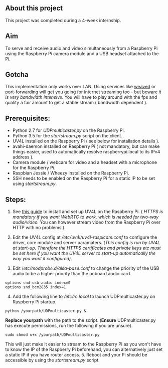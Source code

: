 ## About this project

This project was completed during a 4-week internship. 

## Aim

To serve and receive audio and video simultaneously from a Raspberry Pi using the Raspberry Pi camera module and a USB headset attached to the Pi.

## Gotcha

This implementation only works over LAN. Using services like [weaved](https://www.weaved.com/) or port-forwarding will get you going for internet streaming too - but beware *it is very bandwidth intensive*. You will have to play around with the fps and quality a fair amount to get a stable stream ( bandwidth dependent ).

## Prerequisites:
  * Python 2.7 for *UDPmulticaster.py* on the Raspberry Pi.
  * Python 3.5 for the *startstream.py* script on the client.
  * UV4L installed on the Raspberry Pi ( see below for installation details ).
  * avahi-daemon installed on Raspberry Pi ( not mandatory, but can make things easier, used to automatically resolve raspberrypi.local to its IPv4 address ).
  * Camera module / webcam for video and a headset with a microphone for the Raspberry Pi.
  * Raspbian Jessie / Wheezy installed on the Raspberry Pi.
  * SSH needs to be enabled on the Raspberry Pi for a static IP to be set using *startstream.py*.

## Steps:
  1. See [this guide](http://www.linux-projects.org/uv4l/installation/) to install and set up UV4L on the Raspberry Pi. ( *HTTPS is mandatory if you want WebRTC to work, which is needed for two-way audio/video.* You can however stream video from the Raspberry Pi over HTTP with no problems ).
  
  2. Edit the UV4L config at  */etc/uv4l/uv4l-raspicam.conf*  to configure the driver, core module and server paramaters. *(This config is run by UV4L at start-up. Therefore the HTTPS certificates and private keys etc must be set here if you want the UV4L server to start-up automatically the way you want it configured).*
  3. Edit  /*etc/modprobe.d/alsa-base.conf*  to change the priority of the USB audio to be a higher priority than the onboard audio card.
   
   ```shell
   options snd-usb-audio index=0
   options snd_bcm2835 index=1
   ```
  4. Add the following line to  */etc/rc.local*  to launch UDPmulticaster.py on Raspberry Pi startup.
  
   ```shell
   python /yourpath/UDPmulticaster.py &
   ```
   
   **Replace yourpath** with the path to the script. (**Ensure** UDPmulticaster.py has execute permissions,
   run the following if you are unsure).
   
   ```shell
   sudo chmod u+x /yourpath/UDPmulticaster.py 
   ```
   
   This will just make it easier to stream to the Raspberry Pi as you won't have to know the IP of the Raspberry Pi beforehand, you can alternatively just set a static IP if you have router access.
  5. Reboot and your Pi should be accessible by using the *startstream.py* script.
  
